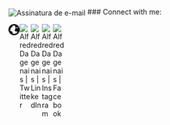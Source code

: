 <img align="center" width="" height="" src="https://github.com/wesleymina/wesleymina/blob/main/images/assinatura_video.gif" alt="Assinatura de e-mail">
### Connect with me:

[<img align="left" alt="google.com.br" width="22px" src="https://raw.githubusercontent.com/iconic/open-iconic/master/svg/globe.svg" />][website]
[<img align="left" alt="AlfredDagenais | Twitter" width="22px" src="https://cdn.jsdelivr.net/npm/simple-icons@v3/icons/twitter.svg" />][twitter]
[<img align="left" alt="AlfredDagenais | LinkedIn" width="22px" src="https://cdn.jsdelivr.net/npm/simple-icons@v3/icons/linkedin.svg" />][linkedin]
[<img align="left" alt="AlfredDagenais | Instagram" width="22px" src="https://cdn.jsdelivr.net/npm/simple-icons@v3/icons/instagram.svg" />][instagram]
[<img align="left" alt="AlfredDagenais | Facebook" width="22px" src="https://cdn.jsdelivr.net/npm/simple-icons@v3/icons/facebook.svg" />][facebook]

[website]: https://www.google.com.br
[twitter]: https://www.google.com.br
[facebook]: https://www.google.com.br
[instagram]: https://www.google.com.br
[linkedin]: https://www.google.com.br
